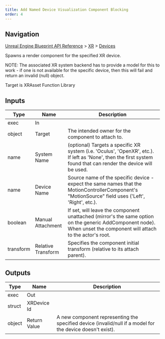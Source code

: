 ```yaml
---
title: Add Named Device Visualization Component Blocking
order: 4
---
```

## Navigation

[Unreal Engine Blueprint API Reference](https://dev.epicgames.com/documentation/en-us/unreal-engine/BlueprintAPI) > [XR](https://dev.epicgames.com/documentation/en-us/unreal-engine/BlueprintAPI/XR) > [Devices](https://dev.epicgames.com/documentation/en-us/unreal-engine/BlueprintAPI/XR/Devices)

Spawns a render component for the specified XR device.

NOTE: The associated XR system backend has to provide a model for this to
work - if one is not available for the specific device, then this
will fail and return an invalid (null) object.

Target is XRAsset Function Library

## Inputs

| Type | Name | Description |
| --- | --- | --- |
| exec | In |  |
| object | Target | The intended owner for the component to attach to. |
| name | System Name | (optional) Targets a specific XR system (i.e. 'Oculus', 'OpenXR', etc.). If left as 'None', then the first system found that can render the device will be used. |
| name | Device Name | Source name of the specific device - expect the same names that the MotionControllerComponent's "MotionSource" field uses ('Left', 'Right', etc.). |
| boolean | Manual Attachment | If set, will leave the component unattached (mirror's the same option on the generic AddComponent node). When unset the component will attach to the actor's root. |
| transform | Relative Transform | Specifies the component initial transform (relative to its attach parent). |

## Outputs

| Type | Name | Description |
| --- | --- | --- |
| exec | Out |  |
| struct | XRDevice Id |  |
| object | Return Value | A new component representing the specified device (invalid/null if a model for the device doesn't exist). |
